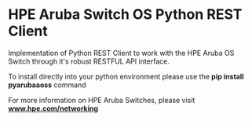 # HPE Aruba Switch OS Python REST Client

Implementation of Python REST Client to work with the HPE Aruba OS Switch through it's robust RESTFUL API interface.

To install directly into your python environment please use the **pip install pyarubaaoss** command


For more information on HPE Aruba Switches, please visit **www.hpe.com/networking**

